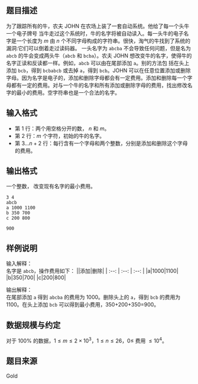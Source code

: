 ## 题目描述
为了跟踪所有的牛，农夫 JOHN 在农场上装了一套自动系统。他给了每一个头牛一个电子牌号 当牛走过这个系统时，牛的名字将被自动读入。每一头牛的电子名字是一个长度为 $m$ 由 $n$ 个不同字母构成的字符串。很快，淘气的牛找到了系统的漏洞:它们可以倒着走过读码器。 一头名字为 `abcba` 不会导致任何问题，但是名为 `abcb` 的牛会变成两头牛（`abcb` 和 `bcba`）。农夫 JOHN 想改变牛的名字，使得牛的名字正读和反读都一样。例如，`abcb` 可以由在尾部添加 `a`。别的方法包 括在头上添加 `bcb`，得到 `bcbabcb` 或去掉 `a`，得到 `bcb`。JOHN 可以在任意位置添加或删除字母。因为名字是电子的，添加和删除字母都会有一定费用。添加和删除每一个字母都有一定的费用。对与一个牛的名字和所有添加或删除字母的费用，找出修改名字的最小的费用。空字符串也是一个合法的名字。
## 输入格式
* 第 $1$ 行：两个用空格分开的数， $n$ 和 $m$。
* 第 $2$ 行：$m$ 个字符，初始的牛的名字。
* 第 $3\dots n+2$ 行：每行含有一个字母和两个整数，分别是添加和删除这个字母的费用。
## 输出格式
一个整数， 改变现有名字的最小费用。

```input1
3 4
abcb
a 1000 1100
b 350 700
c 200 800
```
```output1
900
```
## 样例说明
输入解释：  
名字是 `abcb`，操作费用如下：
||添加|删除|
| :--: | :--: | :--: |
|a|1000|1100|
|b|350|700|
|c|200|800|

输出解释：  
在尾部添加 `a` 得到 `abcba` 的费用为 1000。删除头上的 `a`，得到 `bcb` 的费用为 1100。在头上添加 `bcb` 可以得到最小费用，350+200+350=900。
## 数据规模与约定
对于 $100\%$ 的数据，$1 \le m \le 2\times 10^3$，$1 \le n \le 26$，$0 \le$ 费用 $\le 10^4$。
## 题目来源
Gold